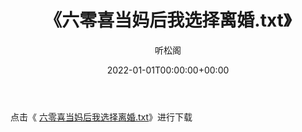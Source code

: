 ﻿---
title:  《六零喜当妈后我选择离婚.txt》
date:   2022-01-01T00:00:00+00:00
author: 听松阁
layout: post
permalink: /六零喜当妈后我选择离婚/
categories: 小说
tags: [小说]
---

点击《 [六零喜当妈后我选择离婚.txt](http://img.660000.xyz/bookstukust/book/bntxt/10/六零喜当妈后我选择离婚.txt)》进行下载